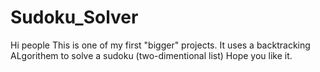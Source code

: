 # Sudoku_Solver
Hi people
This is one of my first "bigger" projects. It uses a backtracking ALgorithem to solve a sudoku (two-dimentional list) 
Hope you like it.
